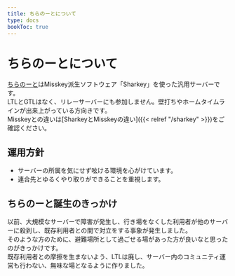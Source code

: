```yaml
---
title: ちらのーとについて
type: docs
bookToc: true
---
```


# ちらのーとについて

[ちらのーと](https://calckey.7ka.org)はMisskey派生ソフトウェア「Sharkey」を使った汎用サーバーです。  
LTLとGTLはなく、リレーサーバーにも参加しません。壁打ちやホームタイムラインが出来上がっている方向きです。  
Misskeyとの違いは[SharkeyとMisskeyの違い]({{< relref "/sharkey" >}})をご確認ください。  

## 運用方針

- サーバーの所属を気にせず呟ける環境を心がけています。
- 連合先とゆるくやり取りができることを重視します。

## ちらのーと誕生のきっかけ

以前、大規模なサーバーで障害が発生し、行き場をなくした利用者が他のサーバーに殺到し、既存利用者との間で対立をする事象が発生しました。  
そのような方のために、避難場所として過ごせる場があった方が良いなと思ったのがきっかけです。  
既存利用者との摩擦を生まないよう、LTLは廃し、サーバー内のコミュニティ運営も行わない、無味な場となるように作りました。
